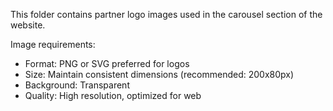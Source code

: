 This folder contains partner logo images used in the carousel section of the website.

Image requirements:
- Format: PNG or SVG preferred for logos
- Size: Maintain consistent dimensions (recommended: 200x80px)
- Background: Transparent
- Quality: High resolution, optimized for web